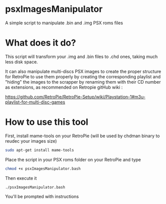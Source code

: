 # psxImagesManipulator
A simple script to manipulate .bin and .img PSX roms files

# What does it do?
This script will transform your .img and .bin files to .chd ones, taking much less disk space.

It can also manipulate multi-discs PSX images to create the proper structure for RetroPie to use them properly by creating the corresponding playlist and "hiding" the images to the scrapper by renaming them with their CD number as extensions, as recommended on Retropie gitHub wiki :

https://github.com/RetroPie/RetroPie-Setup/wiki/Playstation-1#m3u-playlist-for-multi-disc-games

# How to use this tool

First, install mame-tools on your RetroPie (will be used by chdman binary to reudec your images size)

```bash
sudo apt-get install mame-tools
```

Place the script in your PSX roms folder on your RetroPie and type

```bash
chmod +x psxImagesManipulator.bash
```

Then execute it

```bash
./psxImagesManipulator.bash
```

You'll be prompted with instructions
